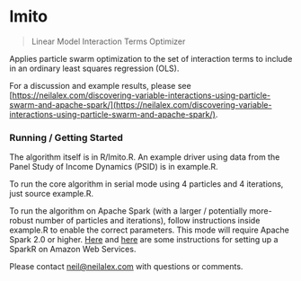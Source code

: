 # lmito
> Linear Model Interaction Terms Optimizer

Applies particle swarm optimization to the set of interaction terms to include in an ordinary least squares regression (OLS). 

For a discussion and example results, please see [https://neilalex.com/discovering-variable-interactions-using-particle-swarm-and-apache-spark/](https://neilalex.com/discovering-variable-interactions-using-particle-swarm-and-apache-spark/).

### Running / Getting Started
The algorithm itself is in R/lmito.R. An example driver using data from the Panel Study of Income Dynamics (PSID) is in example.R. 

To run the core algorithm in serial mode using 4 particles and 4 iterations, just source example.R.

To run the algorithm on Apache Spark (with a larger / potentially more-robust number of particles and iterations), follow instructions inside example.R to enable the correct parameters. This mode will require Apache Spark 2.0 or higher. [Here](https://www.r-bloggers.com/2015/11/launch-apache-spark-on-aws-ec2-and-initialize-sparkr-using-rstudio-2/) and [here](https://www.youtube.com/watch?v=ISsnKm2mAx4) are some instructions for setting up a SparkR on Amazon Web Services.

Please contact neil@neilalex.com with questions or comments.
